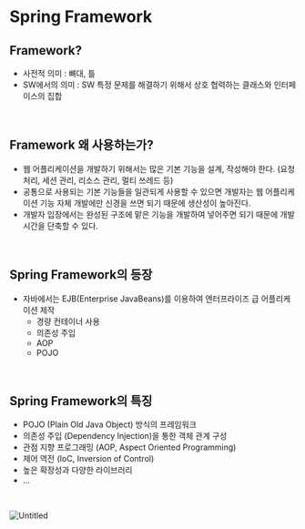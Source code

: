 # Spring Framework

## Framework?

- 사전적 의미 : 뼈대, 틀
- SW에서의 의미 : SW 특정 문제를 해결하기 위해서 상호 협력하는 클래스와 인터페이스의 집합

<br>

## Framework 왜 사용하는가?

- 웹 어플리케이션을 개발하기 위해서는 많은 기본 기능을 설계, 작성해야 한다. (요청 처리, 세션 관리, 리소스 관리, 멀티 쓰레드 등)
- 공통으로 사용되는 기본 기능들을 일관되게 사용할 수 있으면 개발자는 웹 어플리케이션 기능 자체 개발에만 신경을 쓰면 되기 때문에 생산성이 높아진다.
- 개발자 입장에서는 완성된 구조에 맡은 기능을 개발하여 넣어주면 되기 때문에 개발 시간을 단축할 수 있다.

<br>

## Spring Framework의 등장

- 자바에서는 EJB(Enterprise JavaBeans)를 이용하여 엔터프라이즈 급 어플리케이션 제작
    - 경량 컨테이너 사용
    - 의존성 주입
    - AOP
    - POJO

<br>

## Spring Framework의 특징

- POJO (Plain Old Java Object) 방식의 프레임워크
- 의존성 주입 (Dependency Injection)을 통한 객체 관계 구성
- 관점 지향 프로그래밍 (AOP, Aspect Oriented Programming)
- 제어 역전 (IoC, Inversion of Control)
- 높은 확장성과 다양한 라이브러리
- …
 
<br>

![Untitled](https://prod-files-secure.s3.us-west-2.amazonaws.com/6f495fce-27d3-4db6-901b-54033b9f2570/af0ce65f-dda5-4149-95d8-3c66b2c63be0/Untitled.png)

 
<br> 
<br>

# 
